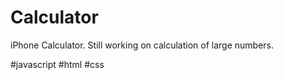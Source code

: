 # Calculator

iPhone Calculator. Still working on calculation of large numbers.

#javascript #html #css
